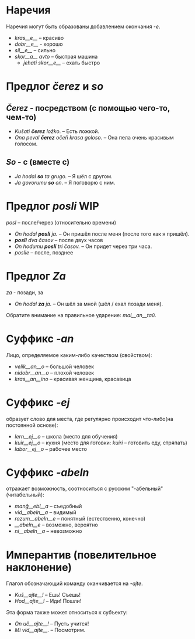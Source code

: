 # Наречия

Наречия могут быть образованы добавлением окончания *-e*.

- *kras__e__*   – красиво
- *dobr__e__* - хорошо
- *sil__e__*  – сильно
- *skor__a__ avto*   – быстрая машина
	- *jehati skor__e__*   – ехать быстро


# Предлог *čerez* и *so*

## *Čerez* - посредством (с помощью чего-то, чем-то)

- *Kušati __čerez__ ložko*. – Есть ложкой.
- *Ona peval __čerez__ očeň krasa goloso.* – Она пела очень красивым голосом.
 
## *So* - с (вместе с)        

- *Ja hodal __so__ ta grugo.*    – Я шёл с другом.
- *Ja govorumu __so__ on.*       – Я поговорю с ним.



# Предлог *posli* WIP 

*posl* – после/через (относительно времени)

- *On hodal __posli__ ja.*   – Он пришёл после меня (после того как я пришёл).
- *__posli__ dva časov* – после двух часов
- *On hodumu __posli__ tri časov.* – Он придет через три часа.
- *poslie* – после, позднее


# Предлог *Za*

*za* - позади, за

- *On hodal __za__ ja.* – Он шёл за мной (шёл / ехал позади меня).

Обратите внимание на правильное ударение: *mal__an__taŭ*.
 
# Суффикс *-an*

Лицо, определяемое каким-либо качеством (свойством):

- *velik__an__o*  – большой человек
- *nidobr__an__o* – плохой человек
- *kras__an__ino*  – красивая женщина, красавица

 

# Суффикс *-ej*

образует слово для места, где регулярно происходит что-либо(на постоянной основе):

- *lern__ej__o*  – школа (место для обучения)
- *kuir__ej__o*  – кухня (место для готовки: *kuiri* – готовить еду, стряпать)
- *labor__ej__o* – рабочее место
 

# Суффикс *-abeln*

отражает возможность, соотноситься с русским "-абельный" (читабельный):

- *manĝ__ebl__a* – съедобный
- *vid__abeln__a* – видимый
- *rozum__abeln__e* – понятный (естественно, конечно)
- *__abeln__e* – возможно, вероятно
- *ni__abeln__a* – невозможно


# Имперантив (повелительное наклонение)

Глагол обозначающий команду оканчивается на *-ajte*.

- *Kuš__ajte__!*   – Ешь! Съешь!
- *Hod__ajte__!*   – Иди! Пошли!

Эта форма также может относиться к субъекту:

- *On uč__ajte__!* – Пусть учится!
- *Mi vid__ajte__.*  – Посмотрим.
 
